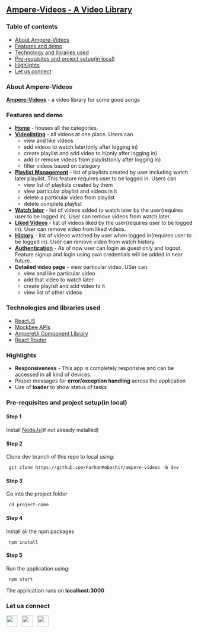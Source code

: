 ## [Ampere-Videos - A Video Library](https://ampere-videos.netlify.app/)

### Table of contents

- [About Ampere-Videos](#about)
- [Features and demo](#features)
- [Technology and libraries used](#tech)
- [Pre-requisites and project setup(in local)](#setup)
- [Highlights](#highlights)
- [Let us connect](#connect)

<a name="about"></a>

### About Ampere-Videos

**[Ampere-Videos](https://ampere-videos.netlify.app/)** - a video library for some good songs

<a name="features"></a>

### Features and demo

- **[Home](https://ampere-videos.netlify.app/)** - houses all the categories.
- **[Videolisting](https://ampere-videos.netlify.app/videos)** - all videos at one place. Users can
  - view and like videos
  - add videos to watch later(only after logging in)
  - create playlist and add video to it(only after logging in)
  - add or remove videos from playlist(only after logging in)
  - filter videos based on category
- **[Playlist Management](https://ampere-videos.netlify.app/user/playlists)** - list of playlists created by user including watch later playlist. This feature requires user to be logged in. Users can
  - view list of playlists created by them
  - view particular playlist and videos in it
  - delete a particular video from playlist
  - delete complete playlist
- **[Watch later](https://ampere-videos.netlify.app/user/watch-later)** - list of videos added to watch later by the user(requires user to be logged in). User can remove videos from watch later.
- **[Liked Videos](https://ampere-videos.netlify.app/user/likedVideos)** - list of videos liked by the user(requires user to be logged in). User can remove video from liked videos.
- **[History](https://ampere-videos.netlify.app/user/history)** - list of videos watched by user when logged in(requires user to be logged in). User can remove video from watch history.
- **[Authentication](https://ampere-videos.netlify.app/auth)** - As of now user can login as guest only and logout. Feature signup and login using own credentials will be added in near future.
- **Detailed video page** - view particular video. USer can:
  - view and like particular video
  - add that video to watch later
  - create playlsit and add video to it
  - view list of other videos

<a name="tech"></a>

### Technologies and libraries used

- [ReactJS](https://reactjs.org/docs/getting-started.html)
- [Mockbee APIs](https://mockbee.netlify.app/)
- [AmpereUi Component Library](https://ampereui.netlify.app)
- [React Router](https://reactrouter.com/docs/en/v6/getting-started/overview)

<a name="highlights"></a>

### Highlights

- **Responsiveness** - This app is completely responsive and can be accessed in all kind of devices.
- Proper messages for **error/exception handling** across the application
- Use of **loader** to show status of tasks

<a name="setup"></a>

### Pre-requisites and project setup(in local)

#### Step 1

Install [NodeJs](https://nodejs.org/en/)(if not already installed)

#### Step 2

Clone dev branch of this repo to local using:

     git clone https://github.com/FarhanMobashir/ampere-videos -b dev

#### Step 3

Go into the project folder

     cd project-name

#### Step 4

Install all the npm packages

     npm install

#### Step 5

Run the application using:

     npm start

The application runs on **localhost:3000**

<a name="connect"></a>

### Let us connect

[<img src="https://user-images.githubusercontent.com/64582473/162154693-eaf76505-59e8-4b6d-8e03-5cac4cd29d5d.png" width="30" height="30">](https://www.linkedin.com/in/mobashirfarhan/) &nbsp;
[<img src="https://user-images.githubusercontent.com/64582473/162155893-3e273e1a-4a29-47e2-8e39-06b45ab6f6eb.png" width="30" height="30">](https://twitter.com/MobashirFarhan) &nbsp;
[<img src="https://user-images.githubusercontent.com/64582473/162157812-3e1d6b9b-7729-4137-99cb-8337d6396472.png" width="30" height="30">](https://github.com/FarhanMobashir)
